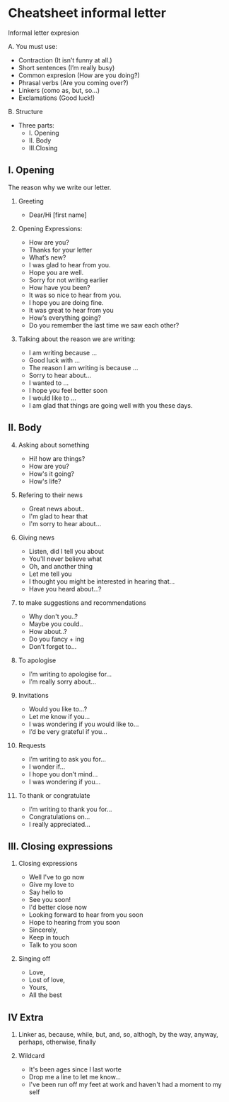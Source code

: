 # Cheatsheet informal letter


Informal letter expresion


A. You must use:

- Contraction (It isn’t funny at all.)
- Short sentences (I’m really busy)
- Common expresion (How are you doing?)
- Phrasal verbs (Are you coming over?)
- Linkers (como as, but, so…)
- Exclamations (Good luck!)

B. Structure

- Three parts:
	- I. Opening
	- II. Body 
	- III.Closing

## I. Opening

The reason why we write our letter.

1) Greeting
    - Dear/Hi [first name]

2) Opening Expressions:

    - How are you?
    - Thanks for your letter
    - What’s new?
    - I was glad to hear from you.
    - Hope you are well.
    - Sorry for not writing earlier
    - How have you been?
    - It was so nice to hear from you.
    - I hope you are doing fine.
    - It was great to hear from you
    - How’s everything going?
    - Do you remember the last time we saw each other?

3) Talking about the reason we are writing:

    - I am writing because …
    - Good luck with …
    - The reason I am writing is because …
    - Sorry to hear about…
    - I wanted to …
    - I hope you feel better soon
    - I would like to …
    - I am glad that things are going well with you these days.

## II. Body

4) Asking about something

	- Hi! how are things?
	- How are you?
	- How's it going?
	- How's life?

5) Refering to their news

	- Great news about..
	- I'm glad to hear that
	- I'm sorry to hear about...


6) Giving news

	- Listen, did I tell you about
	- You'll never believe what
	- Oh, and another thing
	- Let me tell you
	- I thought you might be interested in hearing that…
	- Have you heard about…?

7) to make suggestions and recommendations

	- Why don't you..?
	- Maybe you could..
	- How about..?
	- Do you fancy + ing
	- Don’t forget to…


9) To apologise

    - I’m writing to apologise for…
    - I’m really sorry about…

10) Invitations

    - Would you like to…?
    - Let me know if you…
    - I was wondering if you would like to…
    - I’d be very grateful if you…

10) Requests

    - I’m writing to ask you for…
    - I wonder if…
    - I hope you don’t mind…
    - I was wondering if you…

11) To thank or congratulate

    - I’m writing to thank you for…
    - Congratulations on…
    - I really appreciated…




## III. Closing expressions

1) Closing expressions

	- Well I've to go now
	- Give my love to
	- Say hello to
	- See you soon!
	- I'd better close now
	- Looking forward to hear from you soon
	- Hope to hearing from you soon
	- Sincerely,
	- Keep in touch
	- Talk to you soon

2) Singing off
	- Love,
	- Lost of love,
	- Yours,
	- All the best

## IV Extra

1) Linker
as, because, while, but, and, so, althogh, by the way, anyway, perhaps, otherwise, finally

2) Wildcard
	- It's been ages since  I last worte
	- Drop me a line to let me know...
	- I've been run off my feet at work and haven't had a moment to my self
